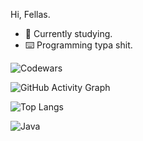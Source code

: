 Hi, Fellas.

- 💼 Currently studying.
- ⌨️ Programming typa shit.



![Codewars](https://www.codewars.com/users/Yolomeus/badges/large)

![GitHub Activity Graph](https://github-readme-activity-graph.vercel.app/graph?username=MaxKirchrath&theme=github)

![Top Langs](https://github-readme-stats.vercel.app/api/top-langs/?username=MaxKirchrath&layout=compact&theme=radical)

![Java](https://img.shields.io/badge/Java-ED8B00?style=for-the-badge&logo=java&logoColor=white)